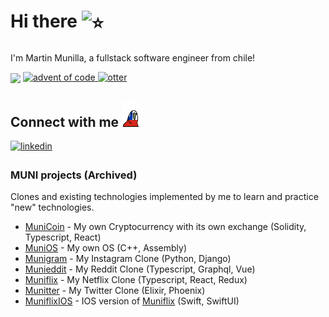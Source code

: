# Hi there <img alt="⭐" src="https://raw.githubusercontent.com/blackcater/blackcater/master/images/Hi.gif" align="top" height="18">

I'm Martin Munilla, a fullstack software engineer from chile!

<img align="center" src="https://github-readme-stats.vercel.app/api/top-langs?username=martinmunillas&layout=compact&hide=scss,css,html,batchfile,dockerfile&title_color=6aa6f8&text_color=8a919a&icon_color=6aa6f8&bg_color=0e1116&langs_count=1000" />

<a href="https://github.com/martinmunillas/advent-of-code" target="_blank">
  <img src="https://github-readme-stats.vercel.app/api/pin/?username=martinmunillas&repo=advent-of-code&theme=dark" alt="advent of code" />
</a>

<a href="https://github.com/martinmunillas/otter" target="_blank">
  <img src="https://github-readme-stats.vercel.app/api/pin/?username=martinmunillas&repo=otter&theme=dark" alt="otter" />
</a>

## Connect with me <img src="https://raw.githubusercontent.com/ItsAnunesS/ItsAnunesS/master/src/img/parrots/flags/chileparrot.gif" width="30" height="40"/>
<a href="https://www.linkedin.com/in/martinmunilla/" target="_blank">
<img src=https://img.shields.io/badge/linkedin-%231E77B5.svg?&style=for-the-badge&logo=linkedin&logoColor=white alt=linkedin style="margin-bottom: 5px;" />
</a>

### MUNI projects (Archived)
Clones and existing technologies implemented by me to learn and practice "new" technologies.

- [MuniCoin](https://github.com/martinmunillas/Municoin) - My own Cryptocurrency with its own exchange (Solidity, Typescript, React)
- [MuniOS](https://github.com/martinmunillas/MuniOS) - My own OS (C++, Assembly)
- [Munigram](https://github.com/martinmunillas/Munigram) - My Instagram Clone (Python, Django)
- [Munieddit](https://github.com/martinmunillas/munieddit) - My Reddit Clone (Typescript, Graphql, Vue)
- [Muniflix](https://github.com/martinmunillas/Muniflix) - My Netflix Clone (Typescript, React, Redux)
- [Munitter](https://github.com/martinmunillas/Munitter) - My Twitter Clone (Elixir, Phoenix)
- [MuniflixIOS](https://github.com/martinmunillas/MuniflixIOS) - IOS version of [Muniflix](https://github.com/martinmunillas/Muniflix) (Swift, SwiftUI)
